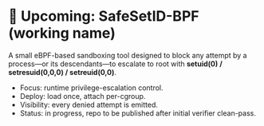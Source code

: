 # 🚧 Upcoming: SafeSetID-BPF (working name)

A small eBPF-based sandboxing tool designed to block any attempt by a process—or its descendants—to escalate to root with **setuid(0) / setresuid(0,0,0) / setreuid(0,0)**.

- Focus: runtime privilege-escalation control.
- Deploy: load once, attach per-cgroup.
- Visibility: every denied attempt is emitted.
- Status: in progress, repo to be published after initial verifier clean-pass.
